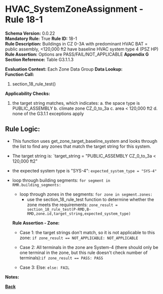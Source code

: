 # HVAC_SystemZoneAssignment - Rule 18-1  
**Schema Version:** 0.0.22  
**Mandatory Rule:** True
**Rule ID:** 18-1  
**Rule Description:** Buildings in CZ 0-3A with predominant HVAC BAT = public assembly, <120,000 ft2 have baseline HVAC system type 4 (PSZ HP)
**Rule Assertion:** Options are PASS/FAIL/NOT_APPLICABLE
**Appendix G Section Reference:** Table G3.1.1.3

**Evaluation Context:** Each Zone Data Group
**Data Lookup:**   
**Function Call:** 

1. section_18_rule_test()


**Applicability Checks:**
1. the target string matches, which indicates:
	a. the space type is PUBLIC_ASSEMBLY
	b. climate zone CZ_0_to_3a
	c. area < 120,000 ft2
	d. none of the G3.1.1 exceptions apply

## Rule Logic:  
- This function uses get_zone_target_baseline_system and looks through the list to find any zones that match the target string for this system.
- The target string is: `target_string = "PUBLIC_ASSEMBLY CZ_0_to_3a < 120,000 ft2"
- the expected system type is "SYS-4": `expected_system_type = "SYS-4"`

- loop through building segments: `for segment in RMR.building_segments:`
	- loop through zones in the segments: `for zone in segment.zones:`
		- use the section_18_rule_test function to determine whether the zone meets the requirements: `zone_result = section_18_rule_test(P-RMD,B-RMD,zone.id,target_string,expected_system_type)`

  **Rule Assertion - Zone:**

  - Case 1: the target strings don't match, so it is not applicable to this zone: `if zone_result == NOT_APPLICABLE: NOT_APPLICABLE`
  - Case 2: All terminals in the zone are System-4 (there should only be one terminal in the zone, but this rule doesn't check number of terminals):`if zone_result == PASS: PASS`

  - Case 3: Else: `else: FAIL`

**Notes:**

**[Back](../_toc.md)**
